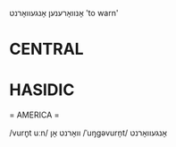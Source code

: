 אָנוואָרענען
אָנגעוואָרנט
'to warn'

CENTRAL
========

HASIDIC
=======
= AMERICA = 

/vurn̥t uːn/ וואָרנט אָן
/ˈuŋgəvurn̩t/ אָנגעוואָרנט